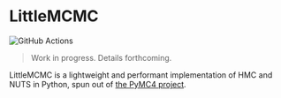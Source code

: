 # LittleMCMC

![GitHub Actions](https://github.com/eigenfoo/littlemcmc/workflows/littlemcmc/badge.svg)

> Work in progress. Details forthcoming.

LittleMCMC is a lightweight and performant implementation of HMC and NUTS in
Python, spun out of [the PyMC4 project](https://github.com/pymc-devs/pymc4).
